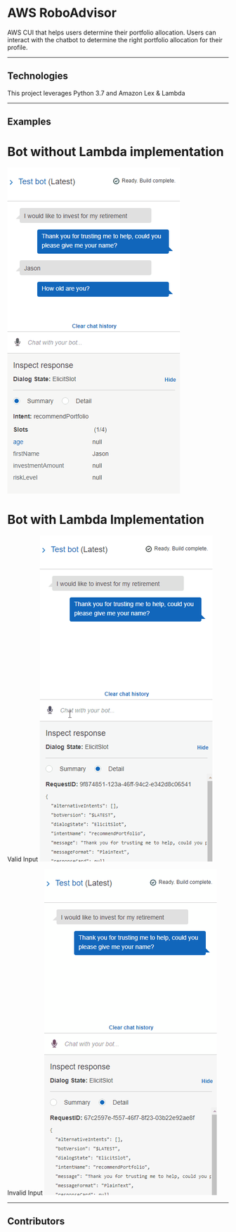 # AWS RoboAdvisor
 AWS CUI that helps users determine their portfolio allocation. Users can interact with the chatbot to determine the right portfolio allocation for their profile. 


--- 

## Technologies

This project leverages Python 3.7 and Amazon Lex & Lambda

---

## Examples

# Bot without Lambda implementation
![](Images/TestBot1.gif)

# Bot with Lambda Implementation
Valid Input
![](Images/TestBotLambda2.gif)

Invalid Input
![](Images/TestBotLambda1.gif)


---


## Contributors








